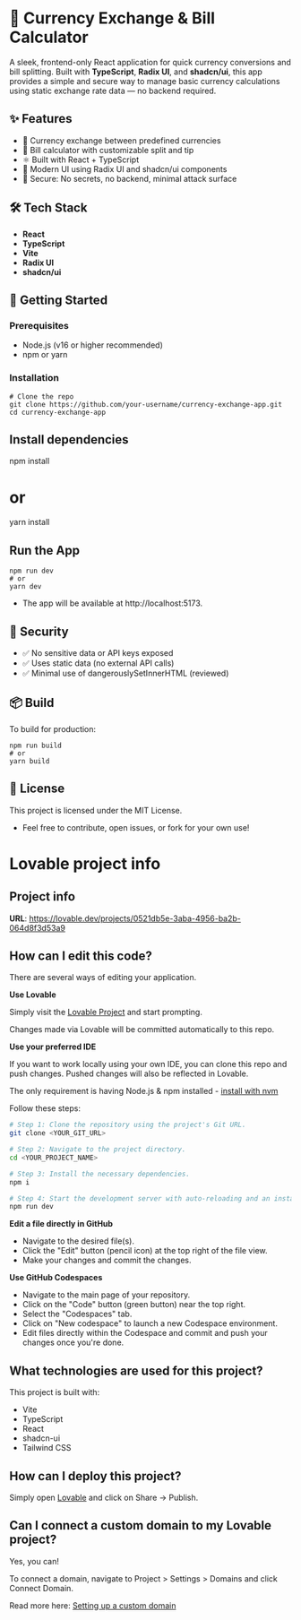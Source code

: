 # 💱 Currency Exchange & Bill Calculator

A sleek, frontend-only React application for quick currency conversions and bill splitting. Built with **TypeScript**, **Radix UI**, and **shadcn/ui**, this app provides a simple and secure way to manage basic currency calculations using static exchange rate data — no backend required.

## ✨ Features

- 💸 Currency exchange between predefined currencies
- 🧾 Bill calculator with customizable split and tip
- ⚛️ Built with React + TypeScript
- 🎨 Modern UI using Radix UI and shadcn/ui components
- 🔐 Secure: No secrets, no backend, minimal attack surface

## 🛠 Tech Stack

- **React**
- **TypeScript**
- **Vite**
- **Radix UI**
- **shadcn/ui**

## 🚀 Getting Started

### Prerequisites

- Node.js (v16 or higher recommended)
- npm or yarn

### Installation

```
# Clone the repo
git clone https://github.com/your-username/currency-exchange-app.git
cd currency-exchange-app
```

## Install dependencies
npm install
# or
yarn install

## Run the App
```
npm run dev
# or
yarn dev
```

- The app will be available at http://localhost:5173.

## 🧪 Security
- ✅ No sensitive data or API keys exposed
- ✅ Uses static data (no external API calls)
- ✅ Minimal use of dangerouslySetInnerHTML (reviewed)

## 📦 Build
To build for production:

```
npm run build
# or
yarn build
```

## 📄 License
This project is licensed under the MIT License.

- Feel free to contribute, open issues, or fork for your own use!

# Lovable project info

## Project info

**URL**: https://lovable.dev/projects/0521db5e-3aba-4956-ba2b-064d8f3d53a9

## How can I edit this code?

There are several ways of editing your application.

**Use Lovable**

Simply visit the [Lovable Project](https://lovable.dev/projects/0521db5e-3aba-4956-ba2b-064d8f3d53a9) and start prompting.

Changes made via Lovable will be committed automatically to this repo.

**Use your preferred IDE**

If you want to work locally using your own IDE, you can clone this repo and push changes. Pushed changes will also be reflected in Lovable.

The only requirement is having Node.js & npm installed - [install with nvm](https://github.com/nvm-sh/nvm#installing-and-updating)

Follow these steps:

```sh
# Step 1: Clone the repository using the project's Git URL.
git clone <YOUR_GIT_URL>

# Step 2: Navigate to the project directory.
cd <YOUR_PROJECT_NAME>

# Step 3: Install the necessary dependencies.
npm i

# Step 4: Start the development server with auto-reloading and an instant preview.
npm run dev
```

**Edit a file directly in GitHub**

- Navigate to the desired file(s).
- Click the "Edit" button (pencil icon) at the top right of the file view.
- Make your changes and commit the changes.

**Use GitHub Codespaces**

- Navigate to the main page of your repository.
- Click on the "Code" button (green button) near the top right.
- Select the "Codespaces" tab.
- Click on "New codespace" to launch a new Codespace environment.
- Edit files directly within the Codespace and commit and push your changes once you're done.

## What technologies are used for this project?

This project is built with:

- Vite
- TypeScript
- React
- shadcn-ui
- Tailwind CSS

## How can I deploy this project?

Simply open [Lovable](https://lovable.dev/projects/0521db5e-3aba-4956-ba2b-064d8f3d53a9) and click on Share -> Publish.

## Can I connect a custom domain to my Lovable project?

Yes, you can!

To connect a domain, navigate to Project > Settings > Domains and click Connect Domain.

Read more here: [Setting up a custom domain](https://docs.lovable.dev/tips-tricks/custom-domain#step-by-step-guide)

